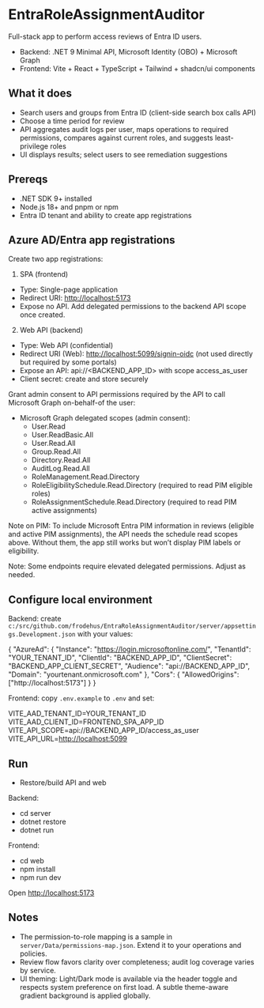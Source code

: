 # EntraRoleAssignmentAuditor

Full-stack app to perform access reviews of Entra ID users.

- Backend: .NET 9 Minimal API, Microsoft Identity (OBO) + Microsoft Graph
- Frontend: Vite + React + TypeScript + Tailwind + shadcn/ui components

## What it does

- Search users and groups from Entra ID (client-side search box calls API)
- Choose a time period for review
- API aggregates audit logs per user, maps operations to required permissions, compares against current roles, and suggests least-privilege roles
- UI displays results; select users to see remediation suggestions

## Prereqs

- .NET SDK 9+ installed
- Node.js 18+ and pnpm or npm
- Entra ID tenant and ability to create app registrations

## Azure AD/Entra app registrations

Create two app registrations:

1) SPA (frontend)

- Type: Single-page application
- Redirect URI: <http://localhost:5173>
- Expose no API. Add delegated permissions to the backend API scope once created.

2) Web API (backend)

- Type: Web API (confidential)
- Redirect URI (Web): <http://localhost:5099/signin-oidc> (not used directly but required by some portals)
- Expose an API: api://<BACKEND_APP_ID> with scope access_as_user
- Client secret: create and store securely

Grant admin consent to API permissions required by the API to call Microsoft Graph on-behalf-of the user:

- Microsoft Graph delegated scopes (admin consent):
  - User.Read
  - User.ReadBasic.All
  - User.Read.All
  - Group.Read.All
  - Directory.Read.All
  - AuditLog.Read.All
  - RoleManagement.Read.Directory
  - RoleEligibilitySchedule.Read.Directory (required to read PIM eligible roles)
  - RoleAssignmentSchedule.Read.Directory (required to read PIM active assignments)

Note on PIM: To include Microsoft Entra PIM information in reviews (eligible and active PIM assignments), the API needs the schedule read scopes above. Without them, the app still works but won’t display PIM labels or eligibility.

Note: Some endpoints require elevated delegated permissions. Adjust as needed.

## Configure local environment

Backend: create `c:/src/github.com/frodehus/EntraRoleAssignmentAuditor/server/appsettings.Development.json` with your values:

{
  "AzureAd": {
    "Instance": "<https://login.microsoftonline.com/>",
    "TenantId": "YOUR_TENANT_ID",
    "ClientId": "BACKEND_APP_ID",
    "ClientSecret": "BACKEND_APP_CLIENT_SECRET",
    "Audience": "api://BACKEND_APP_ID",
    "Domain": "yourtenant.onmicrosoft.com"
  },
  "Cors": {
    "AllowedOrigins": ["http://localhost:5173"]
  }
}

Frontend: copy `.env.example` to `.env` and set:

VITE_AAD_TENANT_ID=YOUR_TENANT_ID
VITE_AAD_CLIENT_ID=FRONTEND_SPA_APP_ID
VITE_API_SCOPE=api://BACKEND_APP_ID/access_as_user
VITE_API_URL=<http://localhost:5099>

## Run

- Restore/build API and web

Backend:

- cd server
- dotnet restore
- dotnet run

Frontend:

- cd web
- npm install
- npm run dev

Open <http://localhost:5173>

## Notes

- The permission-to-role mapping is a sample in `server/Data/permissions-map.json`. Extend it to your operations and policies.
- Review flow favors clarity over completeness; audit log coverage varies by service.
- UI theming: Light/Dark mode is available via the header toggle and respects system preference on first load. A subtle theme-aware gradient background is applied globally.

